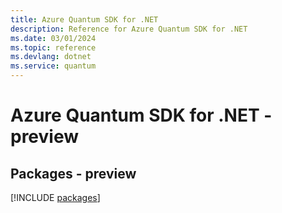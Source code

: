 ```yaml
---
title: Azure Quantum SDK for .NET
description: Reference for Azure Quantum SDK for .NET
ms.date: 03/01/2024
ms.topic: reference
ms.devlang: dotnet
ms.service: quantum
---
```

# Azure Quantum SDK for .NET - preview
## Packages - preview
[!INCLUDE [packages](quantum-index.md)]